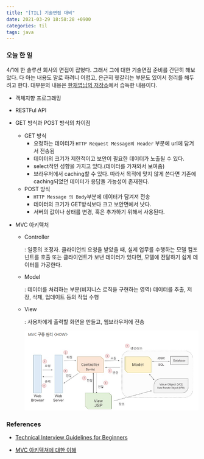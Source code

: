 ```yaml
---
title: "[TIL] 기술면접 대비"
date: 2021-03-29 18:58:28 +0900
categories: til
tags: java
---
```


### 오늘 한 일

4/1에 한 솔루션 회사의 면접이 잡혔다. 그래서 그에 대한 기술면접 준비를 간단히 해보았다. 다 아는 내용도 말로 하려니 어렵고, 은근히 헷갈리는 부분도 있어서 정리를 해두려고 한다. 대부분의 내용은 [한재엽님의 저장소](https://github.com/JaeYeopHan/Interview_Question_for_Beginner)에서 습득한 내용이다.

- 객체지향 프로그래밍

- RESTFul API

- GET 방식과 POST 방식의 차이점
  - GET 방식
    - 요청하는 데이터가 `HTTP Request Message의 Header` 부분에 url에 담겨서 전송됨
    - 데이터의 크기가 제한적이고 보안이 필요한 데이터가 노출될 수 있다.
    - select적인 성향을 가지고 있다.(데이터를 가져와서 보여줌)
    - 브라우저에서 caching할 수 있다. 따라서 목적에 맞지 않게 쓴다면 기존에 caching되었던 데이터가 응답돌 가능성이 존재한다.
  - POST 방식
    - `HTTP Message 의 Body`부분에 데이터가 담겨져 전송
    - 데이터의 크기가 GET방식보다 크고 보안면에서 낫다.
    - 서버의 값이나 상태를 변경, 혹은 추가하기 위해서 사용된다.

- MVC 아키텍처

  - Controller

    : 일종의 조정자. 클라이언틔 요청을 받았을 때, 실제 업무를 수행하는 모델 컴포넌트를 호출
    또는 클라이언트가 보낸 데이터가 있다면, 모델에 전달하기 쉽게 데이터를 가공한다.

  - Model

    : 데이터를 처리하는 부분(비지니스 로직을 구현하는 영역)
    데이터를 추출, 저장, 삭제, 업데이트 등의 작업 수행

  - View

    : 사용자에게 출력할 화면을 만들고, 웹브라우저에 전송

    <img src="/img/image-20210329143959965.png" alt="image-20210329143959965" style="zoom:67%;" />

### References

- [Technical Interview Guidelines for Beginners](https://github.com/JaeYeopHan/Interview_Question_for_Beginner)

- [MVC 아키텍쳐에 대한 이해](https://asfirstalways.tistory.com/180)